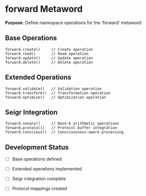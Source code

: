 # forward Metaword

**Purpose**: Define namespace operations for the 'forward' metaword

## Base Operations

```hyphos
forward.create()     // Create operation
forward.read()       // Read operation  
forward.update()     // Update operation
forward.delete()     // Delete operation
```

## Extended Operations

```hyphos
forward.validate()   // Validation operation
forward.transform()  // Transformation operation
forward.optimize()   // Optimization operation
```

## Seigr Integration

```hyphos
forward.senary()     // Base-6 arithmetic operations
forward.protocol()   // Protocol buffer integration
forward.conscious()  // Consciousness-aware processing
```

## Development Status

- [ ] Base operations defined
- [ ] Extended operations implemented  
- [ ] Seigr integration complete
- [ ] Protocol mappings created

